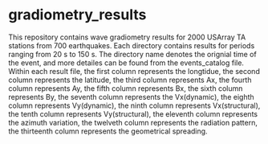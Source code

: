 # gradiometry_results

This repository contains wave gradiometry results for 2000 USArray TA stations from 700 earthquakes.
Each directory contains results for periods ranging from 20 s to 150 s. The directory name denotes the orignial time of the event, and more detailes can be found from the events_catalog file.
Within each result file, the first column represents the longtidue, the second column represents the latitude, the third column represents Ax, the fourth column represents Ay, the fifth column represents Bx, the sixth column represents By, the seventh column represents the Vx(dynamic), the eighth column represents Vy(dynamic), the ninth column represents Vx(structural), the tenth column represents Vy(structural), the eleventh column represents the azimuth variation, the twelveth column represents the radiation pattern, the thirteenth column represents the geometrical spreading.
